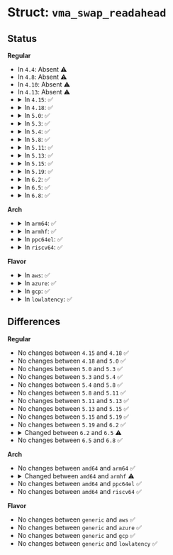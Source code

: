# Struct: <code>vma_swap_readahead</code>

## Status
<b>Regular</b>
<ul>
<li>
In <code>4.4</code>: Absent ⚠️
</li>
<li>
In <code>4.8</code>: Absent ⚠️
</li>
<li>
In <code>4.10</code>: Absent ⚠️
</li>
<li>
In <code>4.13</code>: Absent ⚠️
</li>
<li>
<details>
<summary>In <code>4.15</code>: ✅</summary>

```c
struct vma_swap_readahead {
    short unsigned int win;
    short unsigned int offset;
    short unsigned int nr_pte;
    pte_t *ptes;
};
```
</details>
</li>
<li>
<details>
<summary>In <code>4.18</code>: ✅</summary>

```c
struct vma_swap_readahead {
    short unsigned int win;
    short unsigned int offset;
    short unsigned int nr_pte;
    pte_t *ptes;
};
```
</details>
</li>
<li>
<details>
<summary>In <code>5.0</code>: ✅</summary>

```c
struct vma_swap_readahead {
    short unsigned int win;
    short unsigned int offset;
    short unsigned int nr_pte;
    pte_t *ptes;
};
```
</details>
</li>
<li>
<details>
<summary>In <code>5.3</code>: ✅</summary>

```c
struct vma_swap_readahead {
    short unsigned int win;
    short unsigned int offset;
    short unsigned int nr_pte;
    pte_t *ptes;
};
```
</details>
</li>
<li>
<details>
<summary>In <code>5.4</code>: ✅</summary>

```c
struct vma_swap_readahead {
    short unsigned int win;
    short unsigned int offset;
    short unsigned int nr_pte;
    pte_t *ptes;
};
```
</details>
</li>
<li>
<details>
<summary>In <code>5.8</code>: ✅</summary>

```c
struct vma_swap_readahead {
    short unsigned int win;
    short unsigned int offset;
    short unsigned int nr_pte;
    pte_t *ptes;
};
```
</details>
</li>
<li>
<details>
<summary>In <code>5.11</code>: ✅</summary>

```c
struct vma_swap_readahead {
    short unsigned int win;
    short unsigned int offset;
    short unsigned int nr_pte;
    pte_t *ptes;
};
```
</details>
</li>
<li>
<details>
<summary>In <code>5.13</code>: ✅</summary>

```c
struct vma_swap_readahead {
    short unsigned int win;
    short unsigned int offset;
    short unsigned int nr_pte;
    pte_t *ptes;
};
```
</details>
</li>
<li>
<details>
<summary>In <code>5.15</code>: ✅</summary>

```c
struct vma_swap_readahead {
    short unsigned int win;
    short unsigned int offset;
    short unsigned int nr_pte;
    pte_t *ptes;
};
```
</details>
</li>
<li>
<details>
<summary>In <code>5.19</code>: ✅</summary>

```c
struct vma_swap_readahead {
    short unsigned int win;
    short unsigned int offset;
    short unsigned int nr_pte;
    pte_t *ptes;
};
```
</details>
</li>
<li>
<details>
<summary>In <code>6.2</code>: ✅</summary>

```c
struct vma_swap_readahead {
    short unsigned int win;
    short unsigned int offset;
    short unsigned int nr_pte;
    pte_t *ptes;
};
```
</details>
</li>
<li>
<details>
<summary>In <code>6.5</code>: ✅</summary>

```c
struct vma_swap_readahead {
    short unsigned int win;
    short unsigned int offset;
    short unsigned int nr_pte;
};
```
</details>
</li>
<li>
<details>
<summary>In <code>6.8</code>: ✅</summary>

```c
struct vma_swap_readahead {
    short unsigned int win;
    short unsigned int offset;
    short unsigned int nr_pte;
};
```
</details>
</li>
</ul>
<b>Arch</b>
<ul>
<li>
<details>
<summary>In <code>arm64</code>: ✅</summary>

```c
struct vma_swap_readahead {
    short unsigned int win;
    short unsigned int offset;
    short unsigned int nr_pte;
    pte_t *ptes;
};
```
</details>
</li>
<li>
<details>
<summary>In <code>armhf</code>: ✅</summary>

```c
struct vma_swap_readahead {
    short unsigned int win;
    short unsigned int offset;
    short unsigned int nr_pte;
    pte_t ptes[8];
};
```
</details>
</li>
<li>
<details>
<summary>In <code>ppc64el</code>: ✅</summary>

```c
struct vma_swap_readahead {
    short unsigned int win;
    short unsigned int offset;
    short unsigned int nr_pte;
    pte_t *ptes;
};
```
</details>
</li>
<li>
<details>
<summary>In <code>riscv64</code>: ✅</summary>

```c
struct vma_swap_readahead {
    short unsigned int win;
    short unsigned int offset;
    short unsigned int nr_pte;
    pte_t *ptes;
};
```
</details>
</li>
</ul>
<b>Flavor</b>
<ul>
<li>
<details>
<summary>In <code>aws</code>: ✅</summary>

```c
struct vma_swap_readahead {
    short unsigned int win;
    short unsigned int offset;
    short unsigned int nr_pte;
    pte_t *ptes;
};
```
</details>
</li>
<li>
<details>
<summary>In <code>azure</code>: ✅</summary>

```c
struct vma_swap_readahead {
    short unsigned int win;
    short unsigned int offset;
    short unsigned int nr_pte;
    pte_t *ptes;
};
```
</details>
</li>
<li>
<details>
<summary>In <code>gcp</code>: ✅</summary>

```c
struct vma_swap_readahead {
    short unsigned int win;
    short unsigned int offset;
    short unsigned int nr_pte;
    pte_t *ptes;
};
```
</details>
</li>
<li>
<details>
<summary>In <code>lowlatency</code>: ✅</summary>

```c
struct vma_swap_readahead {
    short unsigned int win;
    short unsigned int offset;
    short unsigned int nr_pte;
    pte_t *ptes;
};
```
</details>
</li>
</ul>

## Differences
<b>Regular</b>
<ul>
<li>
No changes between <code>4.15</code> and <code>4.18</code> ✅
</li>
<li>
No changes between <code>4.18</code> and <code>5.0</code> ✅
</li>
<li>
No changes between <code>5.0</code> and <code>5.3</code> ✅
</li>
<li>
No changes between <code>5.3</code> and <code>5.4</code> ✅
</li>
<li>
No changes between <code>5.4</code> and <code>5.8</code> ✅
</li>
<li>
No changes between <code>5.8</code> and <code>5.11</code> ✅
</li>
<li>
No changes between <code>5.11</code> and <code>5.13</code> ✅
</li>
<li>
No changes between <code>5.13</code> and <code>5.15</code> ✅
</li>
<li>
No changes between <code>5.15</code> and <code>5.19</code> ✅
</li>
<li>
No changes between <code>5.19</code> and <code>6.2</code> ✅
</li>
<li>
<details>
<summary>Changed between <code>6.2</code> and <code>6.5</code> ⚠️</summary>
<ul>
<li>
<b>Field removed. </b>
<code>pte_t *ptes</code>
</li>
</ul>
</details>
</li>
<li>
No changes between <code>6.5</code> and <code>6.8</code> ✅
</li>
</ul>
<b>Arch</b>
<ul>
<li>
No changes between <code>amd64</code> and <code>arm64</code> ✅
</li>
<li>
<details>
<summary>Changed between <code>amd64</code> and <code>armhf</code> ⚠️</summary>
<ul>
<li>
<b>Field type changed. </b>
<code>pte_t *ptes</code> ➡️ <code>pte_t ptes[8]</code>
</li>
</ul>
</details>
</li>
<li>
No changes between <code>amd64</code> and <code>ppc64el</code> ✅
</li>
<li>
No changes between <code>amd64</code> and <code>riscv64</code> ✅
</li>
</ul>
<b>Flavor</b>
<ul>
<li>
No changes between <code>generic</code> and <code>aws</code> ✅
</li>
<li>
No changes between <code>generic</code> and <code>azure</code> ✅
</li>
<li>
No changes between <code>generic</code> and <code>gcp</code> ✅
</li>
<li>
No changes between <code>generic</code> and <code>lowlatency</code> ✅
</li>
</ul>
